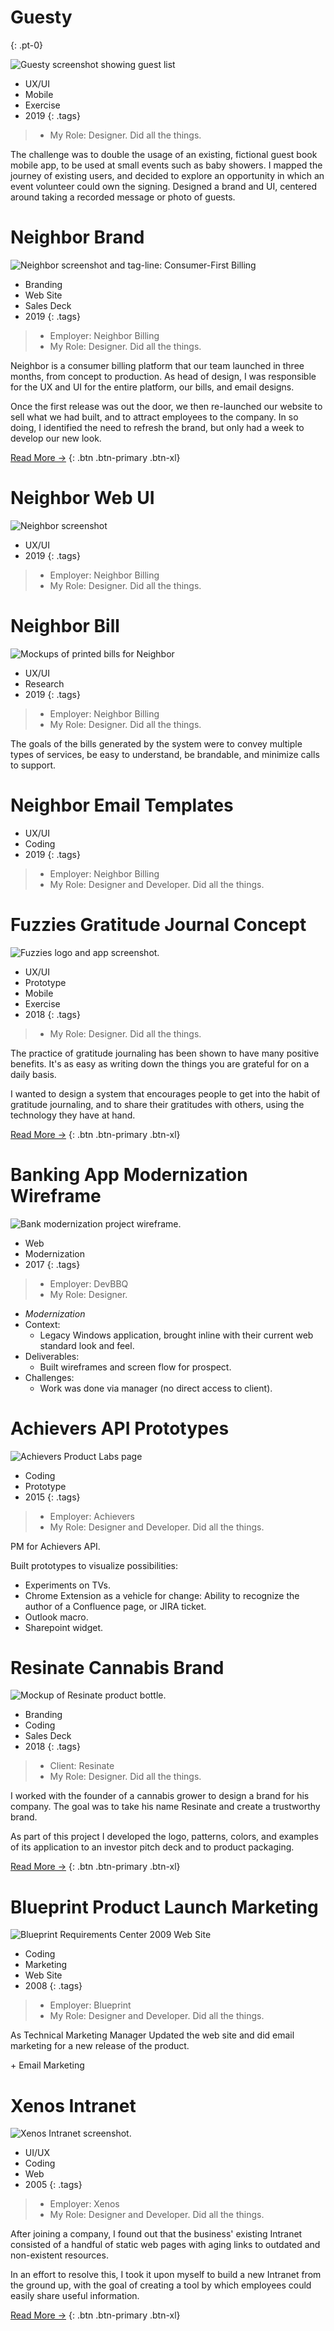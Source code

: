 # Guesty
{: .pt-0}

![Guesty screenshot showing guest list](images/portfolio/guesty.jpg)

- UX/UI
- Mobile
- Exercise
- 2019
{: .tags}

> - My Role: Designer. Did all the things.

The challenge was to double the usage of an existing, fictional guest book mobile app, to be used at small events such as baby showers. I mapped the journey of existing users, and decided to explore an opportunity in which an event volunteer could own the signing. Designed a brand and UI, centered around taking a recorded message or photo of guests.


# Neighbor Brand

![Neighbor screenshot and tag-line: Consumer-First Billing](images/portfolio/thumbnails/neighbor.jpg)

- Branding
- Web Site
- Sales Deck
- 2019
{: .tags}

> - Employer: Neighbor Billing
> - My Role: Designer. Did all the things.

Neighbor is a consumer billing platform that our team launched in three months, from concept to production. As head of design, I was responsible for the UX and UI for the entire platform, our bills, and email designs.

Once the first release was out the door, we then re-launched our website to sell what we had built, and to attract employees to the company. In so doing, I identified the need to refresh the brand, but only had a week to develop our new look.

[Read More →](neighbor-brand.html)
{: .btn .btn-primary .btn-xl}


# Neighbor Web UI

![Neighbor screenshot](images/portfolio-neighbor/screen-desk-sm.jpg)

- UX/UI
- 2019
{: .tags}

> - Employer: Neighbor Billing
> - My Role: Designer. Did all the things.




# Neighbor Bill

![Mockups of printed bills for Neighbor](images/portfolio-neighbor/bills.jpg)

- UX/UI
- Research
- 2019
{: .tags}

> - Employer: Neighbor Billing
> - My Role: Designer. Did all the things.

The goals of the bills generated by the system were to convey multiple types of services, be easy to understand, be brandable, and minimize calls to support.


# Neighbor Email Templates

- UX/UI
- Coding
- 2019
{: .tags}

> - Employer: Neighbor Billing
> - My Role: Designer and Developer. Did all the things.

# Fuzzies Gratitude Journal Concept

![Fuzzies logo and app screenshot.](images/portfolio/thumbnails/1.jpg)

- UX/UI
- Prototype
- Mobile
- Exercise
- 2018
{: .tags}

> - My Role: Designer. Did all the things.

The practice of gratitude journaling has been shown to have many positive benefits. It's as easy as writing down the things you are grateful for on a daily basis.

I wanted to design a system that encourages people to get into the habit of gratitude journaling, and to share their gratitudes with others, using the technology they have at hand.

[Read More →](fuzzies.html)
{: .btn .btn-primary .btn-xl}


# Banking App Modernization Wireframe

![Bank modernization project wireframe.](images/portfolio/bank-account-connect.jpg)

- Web
- Modernization
- 2017
{: .tags}

> - Employer: DevBBQ
> - My Role: Designer.

- _Modernization_
- Context:
	- Legacy Windows application, brought inline with their current web standard look and feel.
- Deliverables: 
	- Built wireframes and screen flow for prospect.
- Challenges:
	- Work was done via manager (no direct access to client).



# Achievers API Prototypes

![Achievers Product Labs page](images/portfolio/achievers-product-labs.jpg)

- Coding
- Prototype
- 2015
{: .tags}

> - Employer: Achievers
> - My Role: Designer and Developer. Did all the things.

PM for Achievers API.

Built prototypes to visualize possibilities:

- Experiments on TVs.
- Chrome Extension as a vehicle for change: Ability to recognize the author of a Confluence page, or JIRA ticket.
- Outlook macro.
- Sharepoint widget.


# Resinate Cannabis Brand

![Mockup of Resinate product bottle.](images/portfolio-resinate/resinate-bottle.png)

- Branding
- Coding
- Sales Deck
- 2018
{: .tags}

> - Client: Resinate
> - My Role: Designer. Did all the things.

I worked with the founder of a cannabis grower to design a brand for his company. The goal was to take his name Resinate and create a trustworthy brand.

As part of this project I developed the logo, patterns, colors, and examples of its application to an investor pitch deck and to product packaging.

[Read More →](resinate.html)
{: .btn .btn-primary .btn-xl}


# Blueprint Product Launch Marketing

![Blueprint Requirements Center 2009 Web Site](images/portfolio/blueprint-rc2009.png)

- Coding
- Marketing
- Web Site
- 2008
{: .tags}

> - Employer: Blueprint
> - My Role: Designer and Developer. Did all the things.

As Technical Marketing Manager
Updated the web site and did email marketing for a new release of the product.

\+ Email Marketing


# Xenos Intranet

![Xenos Intranet screenshot.](images/portfolio/xenos-intranet.png)

- UI/UX
- Coding
- Web
- 2005
{: .tags}

> - Employer: Xenos
> - My Role: Designer and Developer. Did all the things.

After joining a company, I found out that the business' existing Intranet consisted of a handful of static web pages with aging links to outdated and non-existent resources.

In an effort to resolve this, I took it upon myself to build a new Intranet from the ground up, with the goal of creating a tool by which employees could easily share useful information.

[Read More →](xenos-intranet.html)
{: .btn .btn-primary .btn-xl}